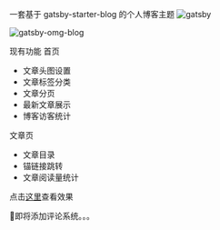 一套基于 gatsby-starter-blog 的个人博客主题
![gatsby](https://img.shields.io/badge/gatsby-v2.18.12-663399.svg?style=plastic)

![gatsby-omg-blog](https://img.shields.io/badge/gatsby_omg_blog-v0.2-5FCF80.svg?style=plastic)

现有功能
首页

- 文章头图设置
- 文章标签分类
- 文章分页
- 最新文章展示
- 博客访客统计

文章页

- 文章目录
- 锚链接跳转
- 文章阅读量统计

点击[这里](https://bettertisen.github.io/gatsby-omg-blog/)查看效果

🔨即将添加评论系统。。。
